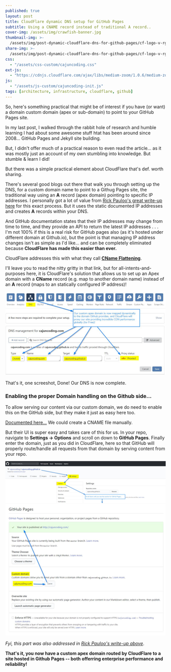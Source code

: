 ```yaml
---
published: true
layout: post
title: CloudFlare dynamic DNS setup for GitHub Pages
subtitle: Using a CNAME record instead of traditional A record..
cover-img: /assets/img/crawfish-banner.jpg
thumbnail-img: >-
  /assets/img/post-dynamic-cloudflare-dns-for-github-pages/cf-logo-v-rgb-edited-square.png
share-img: >-
  /assets/img/post-dynamic-cloudflare-dns-for-github-pages/cf-logo-v-rgb-edited-square.png
css:
  - "/assets/css-custom/cajuncoding.css"
ext-js:
  - "https://cdnjs.cloudflare.com/ajax/libs/medium-zoom/1.0.6/medium-zoom.min.js"
js:
  - "/assets/js-custom/cajuncoding-init.js"
tags: [architecture, infrastructure, cloudflare, github]
---
```

So, here's something practical that might be of interest if you have (or want) a domain custom domain (apex or sub-domain) to point to your GitHub Pages site.

In my last post, I walked through the rabbit hole of research and humble learning I had about some awesome stuff htat has been around since 2008... GitHub Pages and Jekyll site building.

But, I didn't offer much of a practical reason to even read the article... as it was mostly just an account of my own stumbling into knowledge.  But stumble & learn I did!

But there was a simple practical element about CloudFlare that's def. worth sharing.

There's several good blogs out there that walk you through setting up the DNS, for a custom domain name to point to a Githug Pages site, the traditional way using an **A** record (apex domain) pointing to specific IP addresses. I personally got a lot of value from [Rick Pauloo's great write-up here](https://richpauloo.github.io/2019-11-17-Linking-a-Custom-Domain-to-Github-Pages/) for this exact process. But it uses the static documented IP addresses and creates **A** records within your DNS. 

And GitHub documentation states that their IP addresses may change from time to time, and they provide an API to return the latest IP addresses . . . I'm not 100% if this is a real risk for GitHub pages also (as it's hosted under different domain at Github.io), but the point is that managing IP address changes isn't as simple as I'd like... and can be completely eliminated because **CloudFlare has made this easier than ever.**

CloudFlare addresses this with what they call [**CName Flattening**](https://blog.cloudflare.com/introducing-cname-flattening-rfc-compliant-cnames-at-a-domains-root/).

I'll leave you to read the nitty gritty in that link, but for all-intents-and-purposes here, it is CloudFlare's solution that allows us to set up an Apex domain with a **CName** record (e.g. map to another domain name) instead of an **A** record (maps to an statically configured IP address)!

<img src="/assets/img/post-dynamic-cloudflare-dns-for-github-pages/setting-up-cloudflare-apex-domain-dns.jpg" class="fullsize" data-zoomable />

That's it, one screeshot, Done! Our DNS is now complete.  

### Enabling the proper Domain handling on the Github side...

To allow serving our content via our custom domain, we do need to enable this on the GitHub side, but they make it just as easy here too. 

[Documented here...](https://docs.github.com/en/github/working-with-github-pages/about-custom-domains-and-github-pages) We could create a CNAME file manually. 

But their UI is super easy and takes care of this for us.  In your repo, navigate to **Settings -> Options** and scroll on down to **GitHub Pages**.  Finally enter the domain, just as you did in CloudFlare, here so that GitHub will properly route/handle all requests from that domain by serving content from your repo.

<img src="/assets/img/post-dynamic-cloudflare-dns-for-github-pages/github-settings-options.jpg" class="fullsize" data-zoomable/>

<img src="/assets/img/post-dynamic-cloudflare-dns-for-github-pages/github-pages-custom-domain-settings.jpg"  class="fullsize" data-zoomable />

_Fyi, this part was also addressed in [Rick Pauloo's write-up above](https://richpauloo.github.io/2019-11-17-Linking-a-Custom-Domain-to-Github-Pages/)_.

**That's it, you now have a custom apex domain routed by CloudFlare to a site hosted in Github Pages -- both offerring enterprise performance and reliability!**
